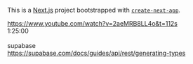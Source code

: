 This is a [Next.js](https://nextjs.org/) project bootstrapped with [`create-next-app`](https://github.com/vercel/next.js/tree/canary/packages/create-next-app).

https://www.youtube.com/watch?v=2aeMRB8LL4o&t=112s
<br />
1:25:00
<br />
<br />
supabase
<br />
https://supabase.com/docs/guides/api/rest/generating-types
<br />
